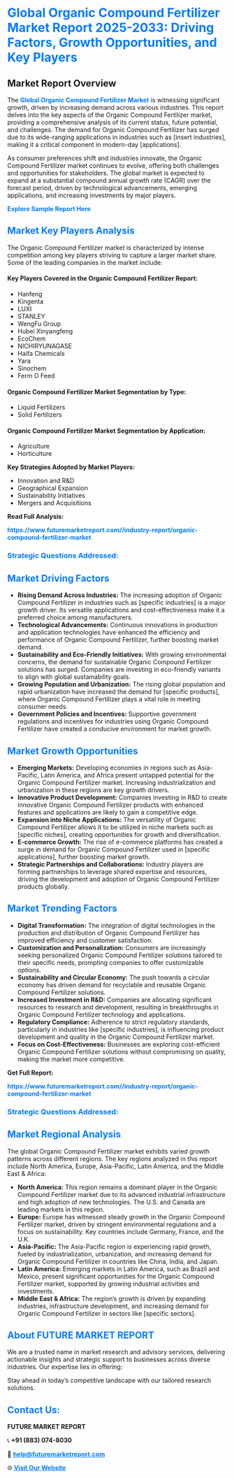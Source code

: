 <h1 style="color: #007BFF;">Global Organic Compound Fertilizer Market Report 2025-2033: Driving Factors, Growth Opportunities, and Key Players</h1>

<section id="overview">
<h2>Market Report Overview</h2>
<p>The <a href="https://www.futuremarketreport.com//industry-report/organic-compound-fertilizer-market" style="color: #007BFF; text-decoration: none;"><strong>Global Organic Compound Fertilizer Market</strong></a> is witnessing significant growth, driven by increasing demand across various industries. This report delves into the key aspects of the Organic Compound Fertilizer market, providing a comprehensive analysis of its current status, future potential, and challenges. The demand for Organic Compound Fertilizer has surged due to its wide-ranging applications in industries such as [insert industries], making it a critical component in modern-day [applications].</p>
<p>As consumer preferences shift and industries innovate, the Organic Compound Fertilizer market continues to evolve, offering both challenges and opportunities for stakeholders. The global market is expected to expand at a substantial compound annual growth rate (CAGR) over the forecast period, driven by technological advancements, emerging applications, and increasing investments by major players.</p>
</section>

<section id="overview">
<p><a href="https://www.futuremarketreport.com//request-sample/reportId=88198" style="color: #007BFF; text-decoration: none;"><strong>Explore Sample Report Here</strong></a></p>
</section>

<section id="key-players">
<h2 style="color: #007BFF;">Market Key Players Analysis</h2>
<p>The Organic Compound Fertilizer market is characterized by intense competition among key players striving to capture a larger market share. Some of the leading companies in the market include:</p>
<h4>Key Players Covered in the Organic Compound Fertilizer Report:</h4>
<ul><li>Hanfeng</li><li>Kingenta</li><li>LUXI</li><li>STANLEY</li><li>WengFu Group</li><li>Hubei Xinyangfeng</li><li>EcoChem</li><li>NICHIRYUNAGASE</li><li>Haifa Chemicals</li><li>Yara</li><li>Sinochem</li><li>Ferm O Feed</li></ul>
<h4>Organic Compound Fertilizer Market Segmentation by Type:</h4>
<ul><li>Liquid Fertilizers</li><li>Solid Fertilizers</li></ul>

<h4>Organic Compound Fertilizer Market Segmentation by Application:</h4>
<ul><li>Agriculture</li><li>Horticulture</li></ul>
<p><strong>Key Strategies Adopted by Market Players:</strong></p>
<ul>
<li>Innovation and R&D</li>
<li>Geographical Expansion</li>
<li>Sustainability Initiatives</li>
<li>Mergers and Acquisitions</li>
</ul>
</section>

<section>
<p><strong>Read Full Analysis: </strong></p><a href="https://www.futuremarketreport.com//industry-report/organic-compound-fertilizer-market" style="color: #007BFF; text-decoration: none;"><strong>https://www.futuremarketreport.com//industry-report/organic-compound-fertilizer-market</strong></a>
<h3 style="color: #007BFF;">Strategic Questions Addressed:</h3>
</section>

<section id="driving-factors">
<h2 style="color: #007BFF;">Market Driving Factors</h2>
<ul>
<li><strong>Rising Demand Across Industries:</strong> The increasing adoption of Organic Compound Fertilizer in industries such as [specific industries] is a major growth driver. Its versatile applications and cost-effectiveness make it a preferred choice among manufacturers.</li>
<li><strong>Technological Advancements:</strong> Continuous innovations in production and application technologies have enhanced the efficiency and performance of Organic Compound Fertilizer, further boosting market demand.</li>
<li><strong>Sustainability and Eco-Friendly Initiatives:</strong> With growing environmental concerns, the demand for sustainable Organic Compound Fertilizer solutions has surged. Companies are investing in eco-friendly variants to align with global sustainability goals.</li>
<li><strong>Growing Population and Urbanization:</strong> The rising global population and rapid urbanization have increased the demand for [specific products], where Organic Compound Fertilizer plays a vital role in meeting consumer needs.</li>
<li><strong>Government Policies and Incentives:</strong> Supportive government regulations and incentives for industries using Organic Compound Fertilizer have created a conducive environment for market growth.</li>
</ul>
</section>

<section id="growth-opportunities">
<h2 style="color: #007BFF;">Market Growth Opportunities</h2>
<ul>
<li><strong>Emerging Markets:</strong> Developing economies in regions such as Asia-Pacific, Latin America, and Africa present untapped potential for the Organic Compound Fertilizer market. Increasing industrialization and urbanization in these regions are key growth drivers.</li>
<li><strong>Innovative Product Development:</strong> Companies investing in R&D to create innovative Organic Compound Fertilizer products with enhanced features and applications are likely to gain a competitive edge.</li>
<li><strong>Expansion into Niche Applications:</strong> The versatility of Organic Compound Fertilizer allows it to be utilized in niche markets such as [specific niches], creating opportunities for growth and diversification.</li>
<li><strong>E-commerce Growth:</strong> The rise of e-commerce platforms has created a surge in demand for Organic Compound Fertilizer used in [specific applications], further boosting market growth.</li>
<li><strong>Strategic Partnerships and Collaborations:</strong> Industry players are forming partnerships to leverage shared expertise and resources, driving the development and adoption of Organic Compound Fertilizer products globally.</li>
</ul>
</section>

<section id="trending-factors">
<h2 style="color: #007BFF;">Market Trending Factors</h2>
<ul>
<li><strong>Digital Transformation:</strong> The integration of digital technologies in the production and distribution of Organic Compound Fertilizer has improved efficiency and customer satisfaction.</li>
<li><strong>Customization and Personalization:</strong> Consumers are increasingly seeking personalized Organic Compound Fertilizer solutions tailored to their specific needs, prompting companies to offer customizable options.</li>
<li><strong>Sustainability and Circular Economy:</strong> The push towards a circular economy has driven demand for recyclable and reusable Organic Compound Fertilizer solutions.</li>
<li><strong>Increased Investment in R&D:</strong> Companies are allocating significant resources to research and development, resulting in breakthroughs in Organic Compound Fertilizer technology and applications.</li>
<li><strong>Regulatory Compliance:</strong> Adherence to strict regulatory standards, particularly in industries like [specific industries], is influencing product development and quality in the Organic Compound Fertilizer market.</li>
<li><strong>Focus on Cost-Effectiveness:</strong> Businesses are exploring cost-efficient Organic Compound Fertilizer solutions without compromising on quality, making the market more competitive.</li>
</ul>
</section>

<section>
<p><strong>Get Full Report: </strong></p><a href="https://www.futuremarketreport.com//industry-report/organic-compound-fertilizer-market" style="color: #007BFF; text-decoration: none;"><strong>https://www.futuremarketreport.com//industry-report/organic-compound-fertilizer-market</strong></a>
<h3 style="color: #007BFF;">Strategic Questions Addressed:</h3>
</section>


<section id="regional-analysis">
<h2 style="color: #007BFF;">Market Regional Analysis</h2>
<p>The global Organic Compound Fertilizer market exhibits varied growth patterns across different regions. The key regions analyzed in this report include North America, Europe, Asia-Pacific, Latin America, and the Middle East & Africa:</p>
<ul>
<li><strong>North America:</strong> This region remains a dominant player in the Organic Compound Fertilizer market due to its advanced industrial infrastructure and high adoption of new technologies. The U.S. and Canada are leading markets in this region.</li>
<li><strong>Europe:</strong> Europe has witnessed steady growth in the Organic Compound Fertilizer market, driven by stringent environmental regulations and a focus on sustainability. Key countries include Germany, France, and the U.K.</li>
<li><strong>Asia-Pacific:</strong> The Asia-Pacific region is experiencing rapid growth, fueled by industrialization, urbanization, and increasing demand for Organic Compound Fertilizer in countries like China, India, and Japan.</li>
<li><strong>Latin America:</strong> Emerging markets in Latin America, such as Brazil and Mexico, present significant opportunities for the Organic Compound Fertilizer market, supported by growing industrial activities and investments.</li>
<li><strong>Middle East & Africa:</strong> The region’s growth is driven by expanding industries, infrastructure development, and increasing demand for Organic Compound Fertilizer in sectors like [specific sectors].</li>
</ul>
</section>

<footer>
<h2 style="color: #007BFF;">About FUTURE MARKET REPORT</h2>
<p>We are a trusted name in market research and advisory services, delivering actionable insights and strategic support to businesses across diverse industries. Our expertise lies in offering:</p>

<p>Stay ahead in today’s competitive landscape with our tailored research solutions.</p>

<h2 style="color: #007BFF;">Contact Us:</h2>
<p><strong>FUTURE MARKET REPORT</strong></p>
<p>📞 <strong>+91 (883) 074-8030</strong></p>
<p>📧 <strong><a href="mailto:help@futuremarketreport.com" style="color: #007BFF;">help@futuremarketreport.com</a></strong></p>
<p>🌐 <strong><a href="https://www.futuremarketreport.com/" style="color: #007BFF;">Visit Our Website</a></strong></p>
</footer>